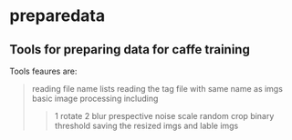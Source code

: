# preparedata

## Tools for preparing data for caffe training
Tools feaures are:
> reading file name lists
> reading the tag file with same name as imgs
> basic image processing including
>> 1 rotate
>> 2 blur
>> prespective
>> noise
>> scale
>> random crop
>> binary threshold
> saving the resized imgs and lable imgs
